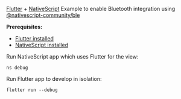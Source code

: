 [Flutter](https://flutter.dev/) + [NativeScript](https://nativescript.org/) Example to enable Bluetooth integration using [@nativescript-community/ble](https://github.com/nativescript-community/ble)

**Prerequisites:**

- [Flutter installed](https://docs.flutter.dev/get-started/install)
- [NativeScript installed](https://beta.docs.nativescript.org/setup/)

Run NativeScript app which uses Flutter for the view:
```
ns debug
```

Run Flutter app to develop in isolation:

```
flutter run --debug
```